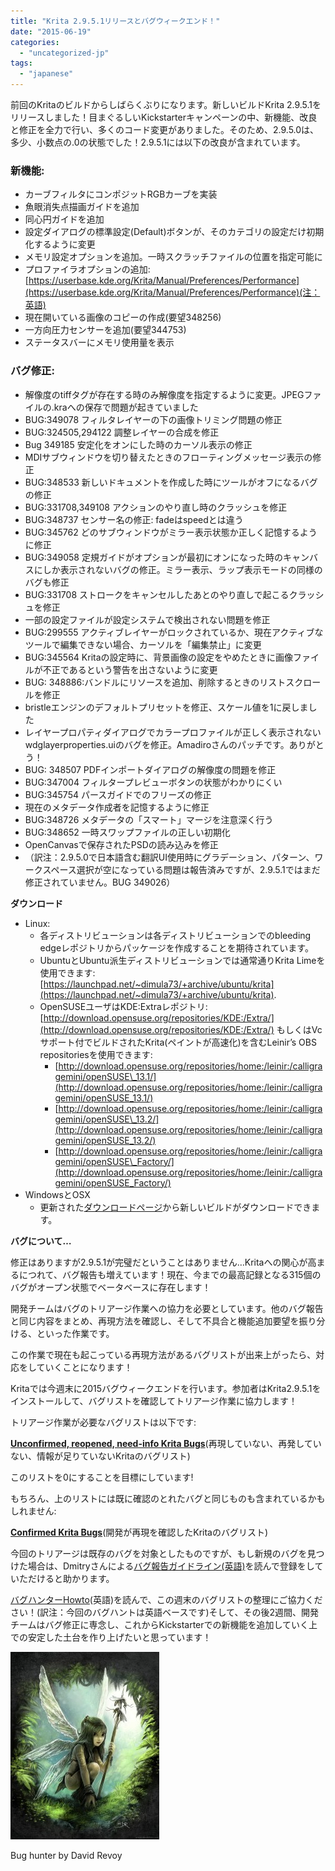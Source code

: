 ```yaml
---
title: "Krita 2.9.5.1リリースとバグウィークエンド！"
date: "2015-06-19"
categories: 
  - "uncategorized-jp"
tags: 
  - "japanese"
---
```


前回のKritaのビルドからしばらくぶりになります。新しいビルドKrita 2.9.5.1をリリースしました！目まぐるしいKickstarterキャンペーンの中、新機能、改良と修正を全力で行い、多くのコード変更がありました。そのため、2.9.5.0は、多少、小数点の.0の状態でした！2.9.5.1には以下の改良が含まれています。

### 新機能:

- カーブフィルタにコンポジットRGBカーブを実装
- 魚眼消失点描画ガイドを追加
- 同心円ガイドを追加
- 設定ダイアログの標準設定(Default)ボタンが、そのカテゴリの設定だけ初期化するように変更
- メモリ設定オプションを追加。一時スクラッチファイルの位置を指定可能に
- プロファイラオプションの追加:[https://userbase.kde.org/Krita/Manual/Preferences/Performance](https://userbase.kde.org/Krita/Manual/Preferences/Performance)(注：英語)
- 現在開いている画像のコピーの作成(要望348256)
- 一方向圧力センサーを追加(要望344753)
- ステータスバーにメモリ使用量を表示

### バグ修正:

- 解像度のtiffタグが存在する時のみ解像度を指定するように変更。JPEGファイルの.kraへの保存で問題が起きていました
- BUG:349078 フィルタレイヤーの下の画像トリミング問題の修正
- BUG:324505,294122 調整レイヤーの合成を修正
- Bug 349185 安定化をオンにした時のカーソル表示の修正
- MDIサブウィンドウを切り替えたときのフローティングメッセージ表示の修正
- BUG:348533 新しいドキュメントを作成した時にツールがオフになるバグの修正
- BUG:331708,349108 アクションのやり直し時のクラッシュを修正
- BUG:348737 センサー名の修正: fadeはspeedとは違う
- BUG:345762 どのサブウィンドウがミラー表示状態か正しく記憶するように修正
- BUG:349058 定規ガイドがオプションが最初にオンになった時のキャンバスにしか表示されないバグの修正。ミラー表示、ラップ表示モードの同様のバグも修正
- BUG:331708 ストロークをキャンセルしたあとのやり直しで起こるクラッシュを修正
- 一部の設定ファイルが設定システムで検出されない問題を修正
- BUG:299555 アクティブレイヤーがロックされているか、現在アクティブなツールで編集できない場合、カーソルを「編集禁止」に変更
- BUG:345564 Kritaの設定時に、背景画像の設定をやめたときに画像ファイルが不正であるという警告を出さないように変更
- BUG: 348886:バンドルにリソースを追加、削除するときのリストスクロールを修正
- bristleエンジンのデフォルトプリセットを修正、スケール値を1に戻しました
- レイヤープロパティダイアログでカラープロファイルが正しく表示されないwdglayerproperties.uiのバグを修正。Amadiroさんのパッチです。ありがとう！
- BUG: 348507 PDFインポートダイアログの解像度の問題を修正
- BUG:347004 フィルタープレビューボタンの状態がわかりにくい
- BUG:345754 パースガイドでのフリーズの修正
- 現在のメタデータ作成者を記憶するように修正
- BUG:348726 メタデータの「スマート」マージを注意深く行う
- BUG:348652 一時スワップファイルの正しい初期化
- OpenCanvasで保存されたPSDの読み込みを修正
- （訳注：2.9.5.0で日本語含む翻訳UI使用時にグラデーション、パターン、ワークスペース選択が空になっている問題は報告済みですが、2.9.5.1ではまだ修正されていません。BUG 349026）

**ダウンロード**

- Linux:
    - 各ディストリビューションは各ディストリビューションでのbleeding edgeレポジトリからパッケージを作成することを期待されています。
    - UbuntuとUbuntu派生ディストリビューションでは通常通りKrita Limeを使用できます:[https://launchpad.net/~dimula73/+archive/ubuntu/krita](https://launchpad.net/~dimula73/+archive/ubuntu/krita).
    - OpenSUSEユーザはKDE:Extraレポジトリ: [http://download.opensuse.org/repositories/KDE:/Extra/](http://download.opensuse.org/repositories/KDE:/Extra/) もしくはVcサポート付でビルドされたKrita(ペイントが高速化)を含むLeinir’s OBS repositoriesを使用できます:
        - [http://download.opensuse.org/repositories/home:/leinir:/calligragemini/openSUSE\_13.1/](http://download.opensuse.org/repositories/home:/leinir:/calligragemini/openSUSE_13.1/)
        - [http://download.opensuse.org/repositories/home:/leinir:/calligragemini/openSUSE\_13.2/](http://download.opensuse.org/repositories/home:/leinir:/calligragemini/openSUSE_13.2/)
        - [http://download.opensuse.org/repositories/home:/leinir:/calligragemini/openSUSE\_Factory/](http://download.opensuse.org/repositories/home:/leinir:/calligragemini/openSUSE_Factory/)
- WindowsとOSX
    - 更新された[ダウンロードページ](https://jp.krita.org/download/krita-desktop/ "Krita Desktop")から新しいビルドがダウンロードできます。

**バグについて…**

修正はありますが2.9.5.1が完璧だということはありません…Kritaへの関心が高まるにつれて、バグ報告も増えています！現在、今までの最高記録となる315個のバグがオープン状態でベータベースに存在します！

開発チームはバグのトリアージ作業への協力を必要としています。他のバグ報告と同じ内容をまとめ、再現方法を確認し、そして不具合と機能追加要望を振り分ける、といった作業です。

この作業で現在も起こっている再現方法があるバグリストが出来上がったら、対応をしていくことになります！

Kritaでは今週末に2015バグウィークエンドを行います。参加者はKrita2.9.5.1をインストールして、バグリストを確認してトリアージ作業に協力します！

トリアージ作業が必要なバグリストは以下です:

[**Unconfirmed, reopened, need-info Krita Bugs**](https://bugs.kde.org/buglist.cgi?bug_severity=critical&bug_severity=grave&bug_severity=major&bug_severity=crash&bug_severity=normal&bug_severity=minor&query_format=advanced&product=krita&bug_status=UNCONFIRMED&bug_status=REOPENED&bug_status=NEEDSINFO)(再現していない、再発していない、情報が足りていないKritaのバグリスト)

このリストを0にすることを目標にしています!

もちろん、上のリストには既に確認のとれたバグと同じものも含まれているかもしれません:

[**Confirmed Krita Bugs**](https://bugs.kde.org/buglist.cgi?bug_status=CONFIRMED&bug_status=ASSIGNED&bug_severity=critical&bug_severity=grave&bug_severity=major&bug_severity=crash&bug_severity=normal&bug_severity=minor&query_format=advanced&product=krita)(開発が再現を確認したKritaのバグリスト)

今回のトリアージは既存のバグを対象としたものですが、もし新規のバグを見つけた場合は、Dmitryさんによる[バグ報告ガイドライン(英語)](https://community.kde.org/Krita/docs/Bug_Writing_Guidelines)を読んで登録をしていただけると助かります。

[バグハンターHowto](https://community.kde.org/Krita/Docs/Bug_Hunting_Day#Developers)(英語)を読んで、この週末のバグリストの整理にご協力ください！(訳注：今回のバグハントは英語ベースです)そして、その後2週間、開発チームはバグ修正に専念し、これからKickstarterでの新機能を追加していく上での安定した土台を作り上げたいと思っています！

[![Mosquitoes-hunter_by_David-Revoy](images/Mosquitoes-hunter_by_David-Revoy-238x300.jpg)](https://jp.krita.org/wp-content/uploads/2015/06/Mosquitoes-hunter_by_David-Revoy.jpg)

Bug hunter by David Revoy
